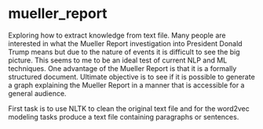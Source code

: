 # mueller_report
Exploring how to extract knowledge from text file. Many people are interested in what the Mueller Report investigation into President Donald Trump means but due to the nature of events it is difficult to see the big picture. 
This seems to me to be an ideal test of current NLP and ML techniques.
One advantage of the Mueller Report is that it is a formally structured document.
Ultimate objective is to see if it is possible to generate a graph explaining the Mueller Report in a manner that is accessible for a general audience. 

First task is to use NLTK to clean the original text file and for the word2vec modeling tasks produce a text file containing paragraphs or sentences.
